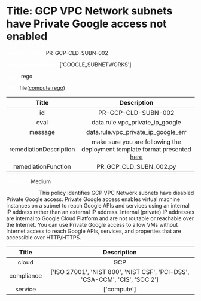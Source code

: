 



# Title: GCP VPC Network subnets have Private Google access not enabled


***<font color="white">Master Test Id:</font>*** PR-GCP-CLD-SUBN-002

***<font color="white">Master Snapshot Id:</font>*** ['GOOGLE_SUBNETWORKS']

***<font color="white">type:</font>*** rego

***<font color="white">rule:</font>*** file([compute.rego])  
  
  
  
  

|Title|Description|
| :---: | :---: |
|id|PR-GCP-CLD-SUBN-002|
|eval|data.rule.vpc_private_ip_google|
|message|data.rule.vpc_private_ip_google_err|
|remediationDescription|make sure you are following the deployment template format presented <a href='https://cloud.google.com/compute/docs/reference/rest/v1/subnetworks' target='_blank'>here</a>|
|remediationFunction|PR_GCP_CLD_SUBN_002.py|


***<font color="white">Severity:</font>*** Medium

***<font color="white">Description:</font>*** This policy identifies GCP VPC Network subnets have disabled Private Google access. Private Google access enables virtual machine instances on a subnet to reach Google APIs and services using an internal IP address rather than an external IP address. Internal (private) IP addresses are internal to Google Cloud Platform and are not routable or reachable over the Internet. You can use Private Google access to allow VMs without Internet access to reach Google APIs, services, and properties that are accessible over HTTP/HTTPS.  
  
  

|Title|Description|
| :---: | :---: |
|cloud|GCP|
|compliance|['ISO 27001', 'NIST 800', 'NIST CSF', 'PCI-DSS', 'CSA-CCM', 'CIS', 'SOC 2']|
|service|['compute']|



[compute.rego]: https://github.com/prancer-io/prancer-compliance-test/tree/master/google/cloud/compute.rego
